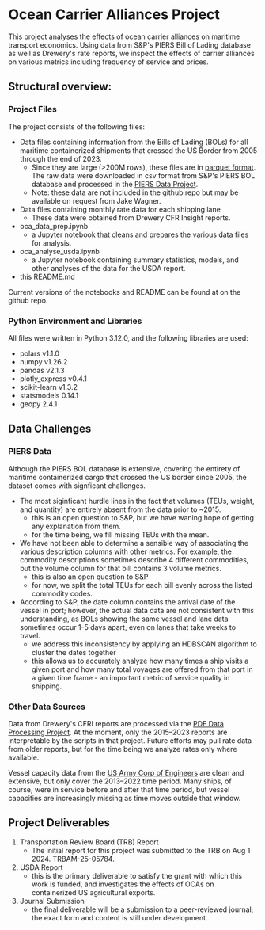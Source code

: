 # Ocean Carrier Alliances Project

This project analyses the effects of ocean carrier alliances on maritime transport economics. Using data from S&P's PIERS Bill of Lading database as well as Drewery's rate reports, we inspect the effects of carrier alliances on various metrics including frequency of service and prices. 

## Structural overview:

### Project Files

The project consists of the following files:
- Data files containing information from the Bills of Lading (BOLs) for all maritime containerized shipments that crossed the US Border from 2005 through the end of 2023.
    - Since they are large (>200M rows), these files are in [parquet format](https://www.databricks.com/glossary/what-is-parquet). The raw data were downloaded in csv format from S&P's PIERS BOL database and processed in the [PIERS Data Project](https://github.com/epistemetrica/PIERS-Data-Project).
    - Note: these data are not included in the github repo but may be available on request from Jake Wagner. 
- Data files containing monthly rate data for each shipping lane
    - These data were obtained from Drewery CFR Insight reports.
- oca_data_prep.ipynb
    - a Jupyter notebook that cleans and prepares the various data files for analysis. 
- oca_analyse_usda.ipynb
    - a Jupyter notebook containing summary statistics, models, and other analyses of the data for the USDA report. 
- this README.md

Current versions of the notebooks and README can be found at on the github repo. 

### Python Environment and Libraries

All files were written in Python 3.12.0, and the following libraries are used:
- polars v1.1.0 
- numpy v1.26.2
- pandas v2.1.3
- plotly_express v0.4.1
- scikit-learn v1.3.2
- statsmodels 0.14.1
- geopy 2.4.1

## Data Challenges

### PIERS Data

Although the PIERS BOL database is extensive, covering the entirety of maritime containerized cargo that crossed the US border since 2005, the dataset comes with signficant challenges. 
- The most siginficant hurdle lines in the fact that volumes (TEUs, weight, and quantity) are entirely absent from the data prior to ~2015. 
    - this is an open question to S&P, but we have waning hope of getting any explanation from them. 
    - for the time being, we fill missing TEUs with the mean.
- We have not been able to determine a sensible way of associating the various description columns with other metrics. For example, the commodity descriptions sometimes describe 4 different commodities, but the volume column for that bill contains 3 volume metrics. 
    - this is also an open question to S&P
    - for now, we split the total TEUs for each bill evenly across the listed commodity codes. 
- According to S&P, the date column contains the arrival date of the vessel in port; however, the actual data data are not consistent with this understanding, as BOLs showing the same vessel and lane data sometimes occur 1-5 days apart, even on lanes that take weeks to travel. 
    - we address this inconsistency by applying an HDBSCAN algorithm to cluster the dates together
    - this allows us to accurately analyze how many times a ship visits a given port and how many total voyages are offered from that port in a given time frame - an important metric of service quality in shipping. 

### Other Data Sources

Data from Drewery's CFRI reports are processed via the [PDF Data Processing Project](https://github.com/epistemetrica/PDF-data-processing). At the moment, only the 2015–2023 reports are interpretable by the scripts in that project. Future efforts may pull rate data from older reports, but for the time being we analyze rates only where available. 

Vessel capacity data from the [US Army Corp of Engineers](https://ndclibrary.sec.usace.army.mil/searchResults?series=Foreign%20Traffic%20Vessel%20Entrances%20Clearances) are clean and extensive, but only cover the 2013–2022 time period. Many ships, of course, were in service before and after that time period, but vessel capacities are increasingly missing as time moves outside that window. 

## Project Deliverables

1. Transportation Review Board (TRB) Report 
    - The initial report for this project was submitted to the TRB on Aug 1 2024. TRBAM-25-05784. 
2. USDA Report 
    - this is the primary deliverable to satisfy the grant with which this work is funded, and investigates the effects of OCAs on containerized US agricultural exports.
3. Journal Submission
    - the final deliverable will be a submission to a peer-reviewed journal; the exact form and content is still under development. 

